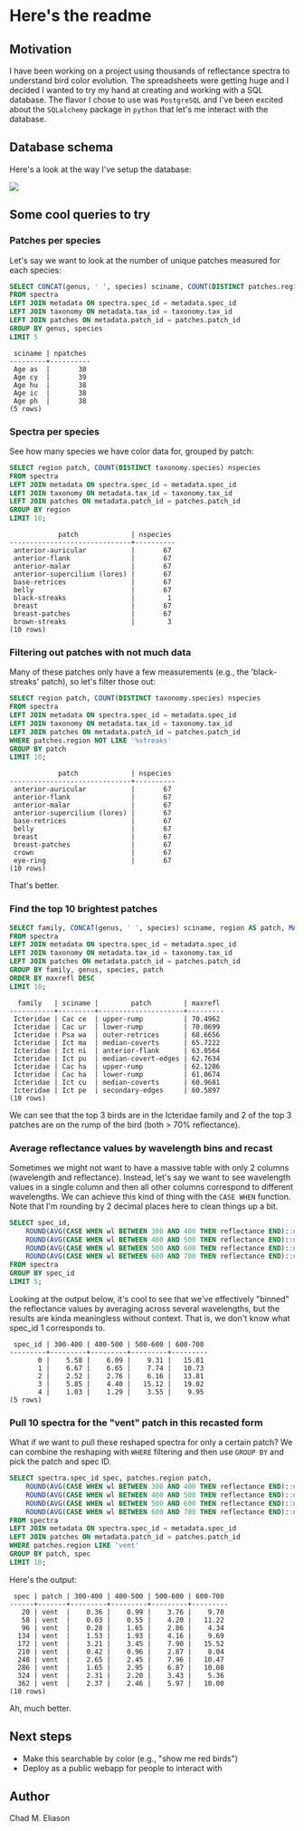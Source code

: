 # Here's the readme

## Motivation
I have been working on a project using thousands of reflectance spectra to understand bird color evolution. The spreadsheets were getting huge and I decided I wanted to try my hand at creating and working with a SQL database. The flavor I chose to use was `PostgreSQL` and I've been excited about the `SQLalchemy` package in `python` that let's me interact with the database.

## Database schema
Here's a look at the way I've setup the database:

![](/docs/Screenshot%202024-09-24%20at%208.23.40 AM.png)

## Some cool queries to try

### Patches per species
Let's say we want to look at the number of unique patches measured for each species:
```sql
SELECT CONCAT(genus, ' ', species) sciname, COUNT(DISTINCT patches.region) npatches
FROM spectra
LEFT JOIN metadata ON spectra.spec_id = metadata.spec_id
LEFT JOIN taxonomy ON metadata.tax_id = taxonomy.tax_id
LEFT JOIN patches ON metadata.patch_id = patches.patch_id
GROUP BY genus, species
LIMIT 5
```

```
 sciname | npatches 
---------+----------
 Age as  |       38
 Age cy  |       39
 Age hu  |       38
 Age ic  |       38
 Age ph  |       38
(5 rows)
```

### Spectra per species
See how many species we have color data for, grouped by patch:
```sql
SELECT region patch, COUNT(DISTINCT taxonomy.species) nspecies 
FROM spectra
LEFT JOIN metadata ON spectra.spec_id = metadata.spec_id
LEFT JOIN taxonomy ON metadata.tax_id = taxonomy.tax_id
LEFT JOIN patches ON metadata.patch_id = patches.patch_id
GROUP BY region
LIMIT 10;
```

```
            patch             | nspecies 
------------------------------+----------
 anterior-auricular           |       67
 anterior-flank               |       67
 anterior-malar               |       67
 anterior-supercilium (lores) |       67
 base-retrices                |       67
 belly                        |       67
 black-streaks                |        1
 breast                       |       67
 breast-patches               |       67
 brown-streaks                |        3
(10 rows)
```

### Filtering out patches with not much data
Many of these patches only have a few measurements (e.g., the 'black-streaks' patch), so let's filter those out:

```sql
SELECT region patch, COUNT(DISTINCT taxonomy.species) nspecies 
FROM spectra
LEFT JOIN metadata ON spectra.spec_id = metadata.spec_id
LEFT JOIN taxonomy ON metadata.tax_id = taxonomy.tax_id
LEFT JOIN patches ON metadata.patch_id = patches.patch_id
WHERE patches.region NOT LIKE '%streaks'
GROUP BY patch
LIMIT 10;
```

```
            patch             | nspecies 
------------------------------+----------
 anterior-auricular           |       67
 anterior-flank               |       67
 anterior-malar               |       67
 anterior-supercilium (lores) |       67
 base-retrices                |       67
 belly                        |       67
 breast                       |       67
 breast-patches               |       67
 crown                        |       67
 eye-ring                     |       67
(10 rows)
```

That's better.

### Find the top 10 brightest patches

```sql
SELECT family, CONCAT(genus, ' ', species) sciname, region AS patch, MAX(spectra.reflectance) AS maxrefl
FROM spectra
LEFT JOIN metadata ON spectra.spec_id = metadata.spec_id
LEFT JOIN taxonomy ON metadata.tax_id = taxonomy.tax_id
LEFT JOIN patches ON metadata.patch_id = patches.patch_id
GROUP BY family, genus, species, patch
ORDER BY maxrefl DESC
LIMIT 10;
```

```
  family   | sciname |        patch        | maxrefl 
-----------+---------+---------------------+---------
 Icteridae | Cac ce  | upper-rump          | 70.4962
 Icteridae | Cac ur  | lower-rump          | 70.0699
 Icteridae | Psa wa  | outer-retrices      | 68.6656
 Icteridae | Ict ma  | median-coverts      | 65.7222
 Icteridae | Ict ni  | anterior-flank      | 63.0564
 Icteridae | Ict pu  | median-covert-edges | 62.7634
 Icteridae | Cac ha  | upper-rump          | 62.1286
 Icteridae | Cac ha  | lower-rump          | 61.0674
 Icteridae | Ict cu  | median-coverts      | 60.9681
 Icteridae | Ict pe  | secondary-edges     | 60.5897
(10 rows)
```

We can see that the top 3 birds are in the Icteridae family and 2 of the top 3 patches are on the rump of the bird (both > 70% reflectance).

### Average reflectance values by wavelength bins and recast
Sometimes we might not want to have a massive table with only 2 columns (wavelength and reflectance). Instead, let's say we want to see wavelength values in a single column and then all other columns correspond to different wavelengths. We can achieve this kind of thing with the `CASE WHEN` function. Note that I'm rounding by 2 decimal places here to clean things up a bit.
```sql
SELECT spec_id,
    ROUND(AVG(CASE WHEN wl BETWEEN 300 AND 400 THEN reflectance END)::numeric,2) AS "300-400",
    ROUND(AVG(CASE WHEN wl BETWEEN 400 AND 500 THEN reflectance END)::numeric,2) AS "400-500",
    ROUND(AVG(CASE WHEN wl BETWEEN 500 AND 600 THEN reflectance END)::numeric,2) AS "500-600",
    ROUND(AVG(CASE WHEN wl BETWEEN 600 AND 700 THEN reflectance END)::numeric,2) AS "600-700"
FROM spectra
GROUP BY spec_id
LIMIT 5;
```

Looking at the output below, it's cool to see that we've effectively "binned" the reflectance values by averaging across several wavelengths, but the results are kinda meaningless without context. That is, we don't know what spec_id 1 corresponds to.

```
 spec_id | 300-400 | 400-500 | 500-600 | 600-700 
---------+---------+---------+---------+---------
       0 |    5.58 |    6.09 |    9.31 |   15.81
       1 |    6.67 |    6.65 |    7.74 |   10.73
       2 |    2.52 |    2.76 |    6.16 |   13.81
       3 |    5.85 |    4.40 |   15.12 |   19.02
       4 |    1.03 |    1.29 |    3.55 |    9.95
(5 rows)
```

### Pull 10 spectra for the "vent" patch in this recasted form
What if we want to pull these reshaped spectra for only a certain patch? We can combine the reshaping with `WHERE` filtering and then use `GROUP BY` and pick the patch and spec ID.
```sql
SELECT spectra.spec_id spec, patches.region patch,
    ROUND(AVG(CASE WHEN wl BETWEEN 300 AND 400 THEN reflectance END)::numeric,2) AS "300-400",
    ROUND(AVG(CASE WHEN wl BETWEEN 400 AND 500 THEN reflectance END)::numeric,2) AS "400-500",
    ROUND(AVG(CASE WHEN wl BETWEEN 500 AND 600 THEN reflectance END)::numeric,2) AS "500-600",
    ROUND(AVG(CASE WHEN wl BETWEEN 600 AND 700 THEN reflectance END)::numeric,2) AS "600-700"
FROM spectra
LEFT JOIN metadata ON spectra.spec_id = metadata.spec_id
LEFT JOIN patches ON metadata.patch_id = patches.patch_id
WHERE patches.region LIKE 'vent'
GROUP BY patch, spec
LIMIT 10;
```

Here's the output:

```
 spec | patch | 300-400 | 400-500 | 500-600 | 600-700 
------+-------+---------+---------+---------+---------
   20 | vent  |    0.36 |    0.99 |    3.76 |    9.70
   58 | vent  |    0.03 |    0.55 |    4.20 |   11.22
   96 | vent  |    0.28 |    1.65 |    2.86 |    4.34
  134 | vent  |    1.53 |    1.93 |    4.16 |    9.69
  172 | vent  |    3.21 |    3.45 |    7.90 |   15.52
  210 | vent  |    0.42 |    0.96 |    2.87 |    8.04
  248 | vent  |    2.65 |    2.45 |    7.96 |   10.47
  286 | vent  |    1.65 |    2.95 |    6.87 |   10.08
  324 | vent  |    2.31 |    2.20 |    3.43 |    5.36
  362 | vent  |    2.37 |    2.46 |    5.97 |   10.00
(10 rows)
```

Ah, much better.

<!-- Now we can finally add in the taxonomy information (family, genus, species)-

```sql
SELECT spectra.spec_id AS spec,
    family,
    CONCAT(genus, ' ', species) AS sciname,
    patches.region patch,
    ROUND(AVG(CASE WHEN wl BETWEEN 300 AND 400 THEN reflectance END)::numeric,2) AS "300-400",
    ROUND(AVG(CASE WHEN wl BETWEEN 400 AND 500 THEN reflectance END)::numeric,2) AS "400-500",
    ROUND(AVG(CASE WHEN wl BETWEEN 500 AND 600 THEN reflectance END)::numeric,2) AS "500-600",
    ROUND(AVG(CASE WHEN wl BETWEEN 600 AND 700 THEN reflectance END)::numeric,2) AS "600-700"
FROM spectra
LEFT JOIN metadata ON spectra.spec_id = metadata.spec_id
LEFT JOIN taxonomy ON metadata.tax_id = taxonomy.tax_id
LEFT JOIN patches ON metadata.patch_id = patches.patch_id
WHERE patches.region LIKE 'vent'
GROUP BY patch, spec, family, sciname
LIMIT 5;
```

```
 spec |  family   | sciname | patch | 300-400 | 400-500 | 500-600 | 600-700 
------+-----------+---------+-------+---------+---------+---------+---------
   20 | Icteridae | Psa os  | vent  |    0.36 |    0.99 |    3.76 |    9.70
   58 | Icteridae | Psa os  | vent  |    0.03 |    0.55 |    4.20 |   11.22
   96 | Icteridae | Psa de  | vent  |    0.28 |    1.65 |    2.86 |    4.34
  134 | Icteridae | Psa de  | vent  |    1.53 |    1.93 |    4.16 |    9.69
  172 | Icteridae | Psa vi  | vent  |    3.21 |    3.45 |    7.90 |   15.52
  210 | Icteridae | Psa vi  | vent  |    0.42 |    0.96 |    2.87 |    8.04
(5 rows)
``` -->


## Next steps
- Make this searchable by color (e.g., "show me red birds")
- Deploy as a public webapp for people to interact with

## Author
Chad M. Eliason

